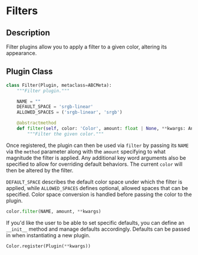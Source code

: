# Filters

## Description

Filter plugins allow you to apply a filter to a given color, altering its appearance.

## Plugin Class

```py
class Filter(Plugin, metaclass=ABCMeta):
    """Filter plugin."""

    NAME = ""
    DEFAULT_SPACE = 'srgb-linear'
    ALLOWED_SPACES = ('srgb-linear', 'srgb')

    @abstractmethod
    def filter(self, color: 'Color', amount: float | None, **kwargs: Any) -> None:
        """Filter the given color."""
```

Once registered, the plugin can then be used via `filter` by passing its `NAME` via the `method` parameter along with
the `amount` specifying to what magnitude the filter is applied. Any additional key word arguments also be specified to
allow for overriding default behaviors. The current `color` will then be altered by the filter.

`DEFAULT_SPACE` describes the default color space under which the filter is applied, while `ALLOWED_SPACES` defines
optional, allowed spaces that can be specified. Color space conversion is handled before passing the color to the
plugin.

```py
color.filter(NAME, amount, **kwargs)
```

If you'd like the user to be able to set specific defaults, you can define an `__init__` method and manage defaults
accordingly. Defaults can be passed in when instantiating a new plugin.

```py
Color.register(Plugin(**kwargs))
```
